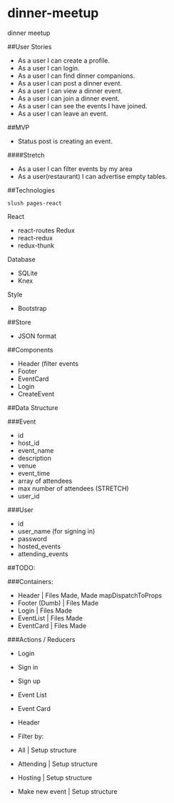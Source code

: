 # dinner-meetup
dinner meetup

##User Stories
- As a user I can create a profile.
- As a user I can login.
- As a user I can find dinner companions.
- As a user I can post a dinner event.
- As a user I can view a dinner event.
- As a user I can join a dinner event.
- As a user I can see the events I have joined.
- As a user I can leave an event.

##MVP
- Status post is creating an event.

####Stretch
- As a user I can filter events by my area
- As a user(restaurant) I can advertise empty tables.

##Technologies
```
slush pages-react
```
React
  - react-routes
Redux
  - react-redux
  - redux-thunk

Database
  - SQLite
  - Knex

Style
  - Bootstrap

##Store
- JSON format

##Components
- Header (filter events
- Footer
- EventCard
- Login
- CreateEvent

##Data Structure

###Event
- id
- host_id
- event_name
- description
- venue
- event_time
- array of attendees
- max number of attendees (STRETCH)
- user_id

###User
- id
- user_name (for signing in)
- password
- hosted_events
- attending_events

##TODO:

###Containers:
- Header          | Files Made, Made mapDispatchToProps
- Footer (Dumb)   | Files Made
- Login           | Files Made
- EventList       | Files Made
- EventCard       | Files Made

###Actions / Reducers
- Login
-   Sign in
-   Sign up

- Event List

- Event Card

- Header
- Filter by:
- All         | Setup structure 
- Attending   | Setup structure 
- Hosting     | Setup structure 
- Make new event  | Setup structure   

